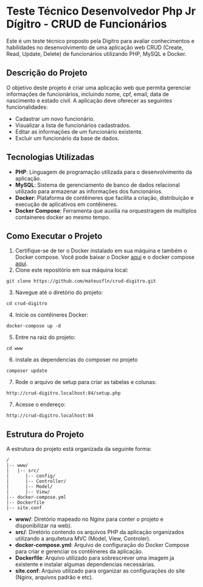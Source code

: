 # Teste Técnico Desenvolvedor Php Jr Dígitro - CRUD de Funcionários

Este é um teste técnico proposto pela Digitro para avaliar conhecimentos e habilidades no desenvolvimento de uma aplicação web CRUD (Create, Read, Update, Delete) de funcionários utilizando PHP, MySQL e Docker.

## Descrição do Projeto

O objetivo deste projeto é criar uma aplicação web que permita gerenciar informações de funcionários, incluindo nome, cpf, email, data de nascimento e estado civil. A aplicação deve oferecer as seguintes funcionalidades:

- Cadastrar um novo funcionário.
- Visualizar a lista de funcionários cadastrados.
- Editar as informações de um funcionário existente.
- Excluir um funcionário da base de dados.

## Tecnologias Utilizadas

- **PHP**: Linguagem de programação utilizada para o desenvolvimento da aplicação.
- **MySQL**: Sistema de gerenciamento de banco de dados relacional utilizado para armazenar as informações dos funcionários.
- **Docker**: Plataforma de contêineres que facilita a criação, distribuição e execução de aplicativos em contêineres.
- **Docker Compose**: Ferramenta que auxilia na orquestragem de multiplos containeres docker ao mesmo tempo.

## Como Executar o Projeto

1. Certifique-se de ter o Docker instalado em sua máquina e também o Docker compose. Você pode baixar o Docker [aqui](https://www.docker.com/get-started) e o docker compose [aqui](https://docs.docker.com/compose/install/).
2. Clone este repositório em sua máquina local:

```
git clone https://github.com/mateusfln/crud-digitro.git
```

3. Navegue até o diretório do projeto:

```
cd crud-digitro
```

4. Inicie os contêineres Docker:

```
docker-compose up -d
```

5. Entre na raiz do projeto:

```
cd www
```

6. instale as dependencias do composer no projeto

```
composer update

```

7. Rode o arquivo de setup para criar as tabelas e colunas:


```
http://crud-digitro.localhost:84/setup.php

```

7. Acesse o endereço:

```
http://crud-digitro.localhost:84

```

## Estrutura do Projeto

A estrutura do projeto está organizada da seguinte forma:

```
/
|-- www/
|   |-- src/
|      |-- config/
|      |-- Controller/
|      |-- Model/
|      |-- View/
|-- docker-compose.yml
|-- Dockerfile
|-- site.conf
```
- **www/**: Diretório mapeado no Nginx para conter o projeto e disponibilizar na web).
- **src/**: Diretório contendo os arquivos PHP da aplicação organizados utilizando a arquitetura MVC (Model, View, Controler).
- **docker-compose.yml**: Arquivo de configuração do Docker Compose para criar e gerenciar os contêineres da aplicação.
- **Dockerfile**: Arquivo utilizado para sobrescrever uma imagem ja existente e instalar algumas dependencias necessárias.
- **site.conf**: Arquivo utilizado para organizar as configurações do site (Nginx, arquivos padrão e etc).
